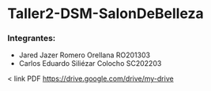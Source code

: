 # Taller2-DSM-SalonDeBelleza

### Integrantes:

- Jared Jazer Romero Orellana RO201303
- Carlos Eduardo Siliézar Colocho SC202203

< link PDF https://drive.google.com/drive/my-drive
